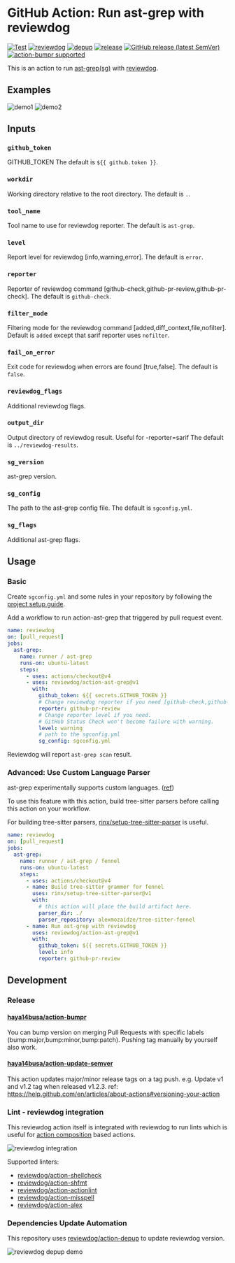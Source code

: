 # GitHub Action: Run ast-grep with reviewdog

[![Test](https://github.com/reviewdog/action-ast-grep/workflows/Test/badge.svg)](https://github.com/reviewdog/action-ast-grep/actions?query=workflow%3ATest)
[![reviewdog](https://github.com/reviewdog/action-ast-grep/workflows/reviewdog/badge.svg)](https://github.com/reviewdog/action-ast-grep/actions?query=workflow%3Areviewdog)
[![depup](https://github.com/reviewdog/action-ast-grep/workflows/depup/badge.svg)](https://github.com/reviewdog/action-ast-grep/actions?query=workflow%3Adepup)
[![release](https://github.com/reviewdog/action-ast-grep/workflows/release/badge.svg)](https://github.com/reviewdog/action-ast-grep/actions?query=workflow%3Arelease)
[![GitHub release (latest SemVer)](https://img.shields.io/github/v/release/reviewdog/action-ast-grep?logo=github&sort=semver)](https://github.com/reviewdog/action-ast-grep/releases)
[![action-bumpr supported](https://img.shields.io/badge/bumpr-supported-ff69b4?logo=github&link=https://github.com/haya14busa/action-bumpr)](https://github.com/haya14busa/action-bumpr)

This is an action to run [ast-grep(sg)][ast-grep] with [reviewdog][reviewdog].

[ast-grep]: https://github.com/ast-grep/ast-grep
[reviewdog]: https://github.com/reviewdog/reviewdog

## Examples

![demo1](https://github.com/user-attachments/assets/1c767bc0-43c4-4a60-ab97-b8b8e916ddc8)
![demo2](https://github.com/user-attachments/assets/3c341c29-536c-4032-b5f4-f9ec06731dfe)

## Inputs

### `github_token`

GITHUB_TOKEN
The default is `${{ github.token }}`.

### `workdir`

Working directory relative to the root directory.
The default is `.`.

### `tool_name`

Tool name to use for reviewdog reporter.
The default is `ast-grep`.

### `level`

Report level for reviewdog [info,warning,error].
The default is `error`.

### `reporter`

Reporter of reviewdog command [github-check,github-pr-review,github-pr-check].
The default is `github-check`.

### `filter_mode`

Filtering mode for the reviewdog command [added,diff_context,file,nofilter].
Default is `added` except that sarif reporter uses `nofilter`.

### `fail_on_error`

Exit code for reviewdog when errors are found [true,false].
The default is `false`.

### `reviewdog_flags`

Additional reviewdog flags.

### `output_dir`

Output directory of reviewdog result. Useful for -reporter=sarif
The default is `../reviewdog-results`.

### `sg_version`

ast-grep version.

### `sg_config`

The path to the ast-grep config file.
The default is `sgconfig.yml`.

### `sg_flags`

Additional ast-grep flags.

## Usage

### Basic

Create `sgconfig.yml` and some rules in your repository by following the [project setup guide][sg-scan-guide].

Add a workflow to run action-ast-grep that triggered by pull request event.

```yaml
name: reviewdog
on: [pull_request]
jobs:
  ast-grep:
    name: runner / ast-grep
    runs-on: ubuntu-latest
    steps:
      - uses: actions/checkout@v4
      - uses: reviewdog/action-ast-grep@v1
        with:
          github_token: ${{ secrets.GITHUB_TOKEN }}
          # Change reviewdog reporter if you need [github-check,github-pr-review,github-pr-check].
          reporter: github-pr-review
          # Change reporter level if you need.
          # GitHub Status Check won't become failure with warning.
          level: warning
          # path to the sgconfig.yml
          sg_config: sgconfig.yml
```

Reviewdog will report `ast-grep scan` result.

[sg-scan-guide]: https://ast-grep.github.io/guide/scan-project.html

### Advanced: Use Custom Language Parser

ast-grep experimentally supports custom languages. ([ref][sg-custom-lang])

To use this feature with this action, build tree-sitter parsers before calling this action on your workflow.

For building tree-sitter parsers, [rinx/setup-tree-sitter-parser][rinx/setup-tree-sitter-parser] is useful.

```yaml
name: reviewdog
on: [pull_request]
jobs:
  ast-grep:
    name: runner / ast-grep / fennel
    runs-on: ubuntu-latest
    steps:
      - uses: actions/checkout@v4
      - name: Build tree-sitter grammer for fennel
        uses: rinx/setup-tree-sitter-parser@v1
        with:
          # this action will place the build artifact here.
          parser_dir: ./
          parser_repository: alexmozaidze/tree-sitter-fennel
      - name: Run ast-grep with reviewdog
        uses: reviewdog/action-ast-grep@v1
        with:
          github_token: ${{ secrets.GITHUB_TOKEN }}
          level: info
          reporter: github-pr-review
```

[sg-custom-lang]: https://ast-grep.github.io/advanced/custom-language.html
[rinx/setup-tree-sitter-parser]: https://github.com/rinx/setup-tree-sitter-parser

## Development

### Release

#### [haya14busa/action-bumpr](https://github.com/haya14busa/action-bumpr)
You can bump version on merging Pull Requests with specific labels (bump:major,bump:minor,bump:patch).
Pushing tag manually by yourself also work.

#### [haya14busa/action-update-semver](https://github.com/haya14busa/action-update-semver)

This action updates major/minor release tags on a tag push. e.g. Update v1 and v1.2 tag when released v1.2.3.
ref: https://help.github.com/en/articles/about-actions#versioning-your-action

### Lint - reviewdog integration

This reviewdog action itself is integrated with reviewdog to run lints
which is useful for [action composition] based actions.

[action composition]:https://docs.github.com/en/actions/creating-actions/creating-a-composite-action

![reviewdog integration](https://user-images.githubusercontent.com/3797062/72735107-7fbb9600-3bde-11ea-8087-12af76e7ee6f.png)

Supported linters:

- [reviewdog/action-shellcheck](https://github.com/reviewdog/action-shellcheck)
- [reviewdog/action-shfmt](https://github.com/reviewdog/action-shfmt)
- [reviewdog/action-actionlint](https://github.com/reviewdog/action-actionlint)
- [reviewdog/action-misspell](https://github.com/reviewdog/action-misspell)
- [reviewdog/action-alex](https://github.com/reviewdog/action-alex)

### Dependencies Update Automation
This repository uses [reviewdog/action-depup](https://github.com/reviewdog/action-depup) to update
reviewdog version.

![reviewdog depup demo](https://user-images.githubusercontent.com/3797062/73154254-170e7500-411a-11ea-8211-912e9de7c936.png)
